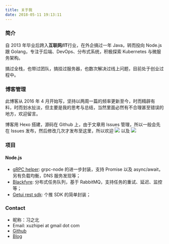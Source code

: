 ```yaml
---
title: 关于我
date: 2018-05-11 19:13:11
---
```


### 简介

自 2013 年毕业后跨入**互联网/IT**行业，在外企搞过一年 Java，转而投向 Node.js 跟 Golang，专注于后端、DevOps、分布式系统，积极探索 Kubernetes 与微服务架构。

搞过全栈，也带过团队，搞挂过服务器，也数次解决过线上问题，目前处于创业过程中。


### 博客管理

此博客从 2016 年 4 月开始写，坚持以两周一篇的频率更新至今，时而精辟有料，时而划水扯淡，但主要是我的思考与总结，当然里面必然有不合理甚至错误的地方，欢迎留言。

博客用 Hexo 搭建，源码在 Github 上，由于文章用 Issues 管理，所以一般会先在 Issues 发布，然后修改几次才发布至这里，所以欢迎 [![](https://img.shields.io/github/stars/xizhibei/blog.svg?style=social&label=Star)](https://github.com/xizhibei/blog/issues) 以及 [![](https://img.shields.io/github/watchers/xizhibei/blog.svg?style=social&label=Watch)](https://github.com/xizhibei/blog/issues)

### 项目

#### Node.js

- [gRPC helper](https://github.com/xizhibei/grpc-helper): grpc-node 的进一步封装，支持 Promise 以及 async/await，另有负载均衡，DNS 服务发现等；
- [Blackfyre](https://github.com/xizhibei/blackfyre): 分布式任务队列，基于 RabbitMQ，支持任务的重试、延迟、监控等；
- [Getui rest sdk](https://github.com/xizhibei/getui-rest-sdk): 个推 SDK 的简单封装；

### Contact

- 昵称：习之北
- Email: xuzhipei at gmail dot com
- [Github](https://github.com/xizhibei)
- [Blog](https://blog.xizhibei.me)
